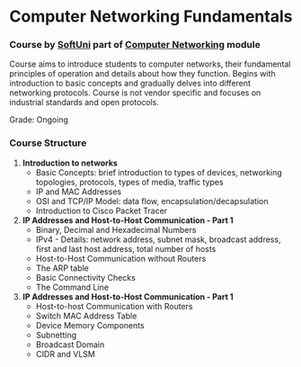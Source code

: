 # Computer Networking Fundamentals
### Course by [SoftUni](https://softuni.bg/trainings/4640/computer-networking-fundamentals-april-2025) part of [Computer Networking](https://softuni.bg/modules/24/java-db/1544) module

Course aims to introduce students to computer networks, their fundamental principles of operation and details about how they function. Begins with introduction to basic concepts and gradually delves into different networking protocols. Course is not vendor specific and focuses on industrial standards and open protocols. 

Grade: Ongoing

### Course Structure  

1. **Introduction to networks**
	- Basic Concepts: brief introduction to types of devices, networking topologies, protocols, types of media, traffic types
	- IP and MAC Addresses
	- OSI and TCP/IP Model: data flow, encapsulation/decapsulation
	- Introduction to Cisco Packet Tracer
2. **IP Addresses and Host-to-Host Communication - Part 1**
	- Binary, Decimal and Hexadecimal Numbers
	- IPv4 - Details: network address, subnet mask, broadcast address, first and last host address, total number of hosts
	- Host-to-Host Communication without Routers
	- The ARP table
	- Basic Connectivity Checks
	- The Command Line
3. **IP Addresses and Host-to-Host Communication - Part 1**
	- Host-to-host Communication with Routers
	- Switch MAC Address Table
	- Device Memory Components
	- Subnetting
	- Broadcast Domain
	- CIDR and VLSM